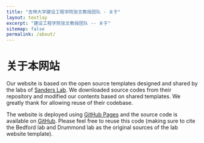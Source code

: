 ```yaml
---
title: "吉林大学建设工程学院张文教授团队 - 关于"
layout: textlay
excerpt: "建设工程学院张文教授团队 -- 关于"
sitemap: false
permalink: /about/
---
```


# 关于本网站

Our website is based on the open source templates designed and shared by the labs of [Sanders Lab](https://sanderslab.github.io/). We downloaded source codes from their repository and modified our contents based on shared templates. We greatly thank for allowing reuse of their codebase. 

The website is deployed using [GitHub Pages](https://github.com/BIPL-UoL/BIPL-UoL.github.io) and the source code is available on [GitHub](https://github.com/BIPL-UoL/). Please feel free to reuse this code (making sure to cite the Bedford lab and Drummond lab as the original sources of the lab website template).



